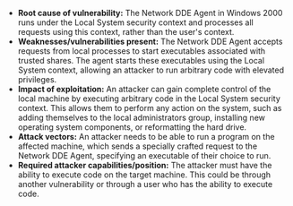 - **Root cause of vulnerability:** The Network DDE Agent in Windows 2000 runs under the Local System security context and processes all requests using this context, rather than the user's context.
- **Weaknesses/vulnerabilities present:** The Network DDE Agent accepts requests from local processes to start executables associated with trusted shares. The agent starts these executables using the Local System context, allowing an attacker to run arbitrary code with elevated privileges.
- **Impact of exploitation:** An attacker can gain complete control of the local machine by executing arbitrary code in the Local System security context. This allows them to perform any action on the system, such as adding themselves to the local administrators group, installing new operating system components, or reformatting the hard drive.
- **Attack vectors:** An attacker needs to be able to run a program on the affected machine, which sends a specially crafted request to the Network DDE Agent, specifying an executable of their choice to run.
- **Required attacker capabilities/position:** The attacker must have the ability to execute code on the target machine. This could be through another vulnerability or through a user who has the ability to execute code.